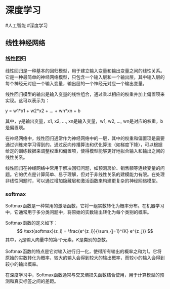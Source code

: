 # 深度学习

#人工智能 #深度学习


## 线性神经网络

### 线性回归

线性回归是一种基本的回归模型，用于建立输入变量和输出变量之间的线性关系。它是一种最简单的神经网络模型，只包含一个输入层和一个输出层，其中输入层的每个神经元对应一个输入变量，输出层的一个神经元对应一个输出变量。

线性回归模型的输出是输入变量的线性组合，通过乘以相应的权重并加上偏置项来实现。这可以表示为：

y = w1\*x1 + w2\*x2 + ... + wn\*xn + b

其中，y是输出变量，x1, x2, ..., xn是输入变量，w1, w2, ..., wn是对应的权重，b是偏置项。

在神经网络中，线性回归通常作为神经网络中的一层，其中的权重和偏置项是需要通过训练来学习得到的。通过反向传播算法和优化算法（如梯度下降），可以根据给定的训练数据来调整权重和偏置项，使得模型能够更好地拟合输入和输出之间的线性关系。

线性回归在神经网络中常用于解决回归问题，如预测房价、销售额等连续变量的问题。它的优点是计算简单、易于理解，但对于非线性关系的建模能力有限。在处理非线性问题时，可以通过增加隐藏层和激活函数来构建更复杂的神经网络模型。


### softmax


Softmax函数是一种常用的激活函数，它将一组实数转化为概率分布。在机器学习中，它通常用于多分类问题中，将原始的实数输出转化为每个类别的概率。

Softmax函数的定义如下：
$$
\text{softmax}(z_i) = \frac{e^{z_i}}{\sum_{j=1}^{K} e^{z_j}}
$$
其中，$z_i$是输入向量中的第$i$个元素，$K$是类别的总数。

Softmax函数的特点是它对输入进行归一化，使得所有输出的概率之和为1。它将原始的实数转化为概率，较大的输入会得到较大的输出概率，而较小的输入会得到较小的输出概率。

在深度学习中，Softmax函数通常与交叉熵损失函数结合使用，用于计算模型的预测和真实标签之间的差距。
